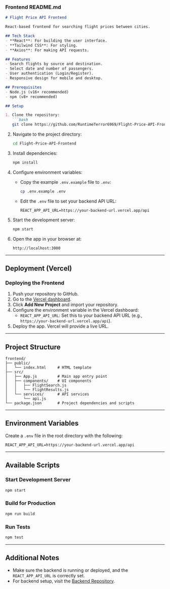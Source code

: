 ### **Frontend README.md**
```markdown
# Flight Price API Frontend

React-based frontend for searching flight prices between cities.

## Tech Stack
- **React**: For building the user interface.
- **Tailwind CSS**: For styling.
- **Axios**: For making API requests.

## Features
- Search flights by source and destination.
- Select date and number of passengers.
- User authentication (Login/Register).
- Responsive design for mobile and desktop.

## Prerequisites
- Node.js (v16+ recommended)
- npm (v8+ recommended)

## Setup

1. Clone the repository:
   ```bash
   git clone https://github.com/RuntimeTerror6969/Flight-Price-API-Frontend.git
   ```

2. Navigate to the project directory:
   ```bash
   cd Flight-Price-API-Frontend
   ```

3. Install dependencies:
   ```bash
   npm install
   ```

4. Configure environment variables:
   - Copy the example `.env.example` file to `.env`:
     ```bash
     cp .env.example .env
     ```
   - Edit the `.env` file to set your backend API URL:
     ```
     REACT_APP_API_URL=https://your-backend-url.vercel.app/api
     ```

5. Start the development server:
   ```bash
   npm start
   ```

6. Open the app in your browser at:
   ```
   http://localhost:3000
   ```

---

## Deployment (Vercel)

### Deploying the Frontend
1. Push your repository to GitHub.
2. Go to the [Vercel dashboard](https://vercel.com/).
3. Click **Add New Project** and import your repository.
4. Configure the environment variable in the Vercel dashboard:
   - `REACT_APP_API_URL`: Set this to your backend API URL (e.g., `https://your-backend-url.vercel.app/api`).
5. Deploy the app. Vercel will provide a live URL.

---

## Project Structure

```plaintext
frontend/
├── public/
│   └── index.html     # HTML template
├── src/
│   ├── App.js         # Main app entry point
│   ├── components/    # UI components
│   │   ├── FlightSearch.js
│   │   └── FlightResults.js
│   └── services/      # API services
│       └── api.js
└── package.json       # Project dependencies and scripts
```

---

## Environment Variables

Create a `.env` file in the root directory with the following:

```
REACT_APP_API_URL=https://your-backend-url.vercel.app/api
```

---

## Available Scripts

### Start Development Server
```bash
npm start
```

### Build for Production
```bash
npm run build
```

### Run Tests
```bash
npm test
```

---

## Additional Notes

- Make sure the backend is running or deployed, and the `REACT_APP_API_URL` is correctly set.
- For backend setup, visit the [Backend Repository](https://github.com/RuntimeTerror6969/Flight-Price-API-Backend).

